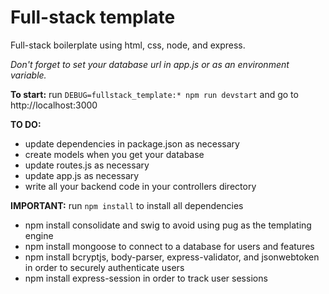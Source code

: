 # Full-stack template

Full-stack boilerplate using html, css, node, and express.

*Don't forget to set your database url in app.js or as an environment variable.*

**To start:** run `DEBUG=fullstack_template:* npm run devstart` and go to http://localhost:3000


**TO DO:**
* update dependencies in package.json as necessary
* create models when you get your database
* update routes.js as necessary
* update app.js as necessary
* write all your backend code in your controllers directory


**IMPORTANT:** run `npm install` to install all dependencies
* npm install consolidate and swig to avoid using pug as the templating engine
* npm install mongoose to connect to a database for users and features
* npm install bcryptjs, body-parser, express-validator, and jsonwebtoken in order to securely authenticate users
* npm install express-session in order to track user sessions
